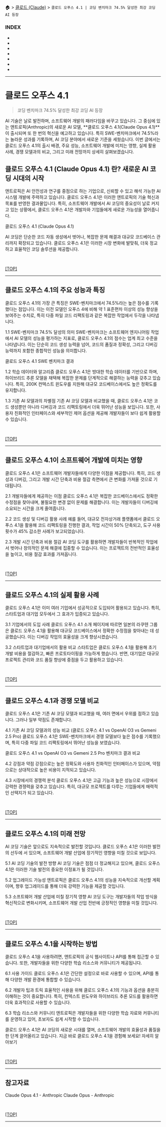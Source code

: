 🏠 > [클로드 (Claude)](../) > `클로드 오푸스 4.1 | 코딩 벤치마크 74.5% 달성한 최강 코딩 AI 등장`

### INDEX

- []()
- []()
- []()
- []()
- []()
- []()
- []()

---
# 클로드 오푸스 4.1 
> 코딩 벤치마크 74.5% 달성한 최강 코딩 AI 등장

AI 기술은 날로 발전하며, 소프트웨어 개발의 패러다임을 바꾸고 있습니다. 그 중심에 있는 앤트로픽(Anthropic)의 새로운 AI 모델, **클로드 오푸스 4.1(Claude Opus 4.1)**이 출시되며 또 한 번의 혁신을 예고하고 있습니다. 특히 SWE-벤치마크에서 74.5%라는 놀라운 성과를 기록하며, AI 코딩 분야에서 새로운 기준을 세웠습니다. 이번 글에서는 클로드 오푸스 4.1의 출시 배경, 주요 성능, 소프트웨어 개발에 미치는 영향, 실제 활용 사례, 경쟁 모델과의 비교, 그리고 미래 전망까지 상세히 살펴보겠습니다.

## 클로드 오푸스 4.1 (Claude Opus 4.1) 란? 새로운 AI 코딩 시대의 시작
앤트로픽은 AI 안전성과 연구를 중점으로 하는 기업으로, 신뢰할 수 있고 해석 가능한 AI 시스템 개발에 주력하고 있습니다. 클로드 오푸스 4.1은 이러한 앤트로픽의 기술 혁신과 목표를 반영한 결과물입니다. 특히, 소프트웨어 개발에서 AI 코딩의 중요성이 날로 커지고 있는 상황에서, 클로드 오푸스 4.1은 개발자와 기업들에게 새로운 가능성을 열어줍니다.

클로드 오푸스 4.1 (Claude Opus 4.1)

AI 코딩은 단순한 코드 자동 생성에서 벗어나, 복잡한 문제 해결과 대규모 코드베이스 관리까지 확장되고 있습니다. 클로드 오푸스 4.1은 이러한 시장 변화에 발맞춰, 더욱 정교하고 효율적인 코딩 솔루션을 제공합니다.

<br/>

[[TOP]](#index)

---
## 클로드 오푸스 4.1의 주요 성능과 특징
클로드 오푸스 4.1의 가장 큰 특징은 SWE-벤치마크에서 74.5%라는 높은 점수를 기록했다는 점입니다. 이는 이전 모델인 오푸스 4에 비해 약 1 표준편차 이상의 성능 향상을 보여주는 수치로, 특히 다중 파일 코드 리팩토링과 같은 복잡한 작업에서 두각을 나타냅니다.

1.1 SWE-벤치마크 74.5% 달성의 의미
SWE-벤치마크는 소프트웨어 엔지니어링 작업에서 AI 모델의 성능을 평가하는 지표로, 클로드 오푸스 4.1의 점수는 업계 최고 수준을 나타냅니다. 이는 단순히 코드 생성 능력을 넘어, 코드의 품질과 정확성, 그리고 디버깅 능력까지 포함한 종합적인 성능을 의미합니다.

클로드 오푸스 4.1 SWE 벤치마크 결과

1.2 학습 데이터와 알고리즘
클로드 오푸스 4.1은 방대한 학습 데이터를 기반으로 하며, 하이브리드 추론 모델을 채택해 복잡한 문제를 단계적으로 해결하는 능력을 갖추고 있습니다. 특히, 200K 컨텍스트 윈도우를 지원해 대규모 코드베이스에서도 높은 정확도를 유지합니다.

1.3 기존 AI 모델과의 차별점
기존 AI 코딩 모델과 비교했을 때, 클로드 오푸스 4.1은 코드 생성뿐만 아니라 디버깅과 코드 리팩토링에서 더욱 뛰어난 성능을 보입니다. 또한, 사용자 친화적인 인터페이스와 세부적인 제어 옵션을 제공해 개발자들이 보다 쉽게 활용할 수 있습니다.

<br/>

[[TOP]](#index)

---
## 클로드 오푸스 4.1이 소프트웨어 개발에 미치는 영향
클로드 오푸스 4.1은 소프트웨어 개발자들에게 다양한 이점을 제공합니다. 특히, 코드 생성과 디버깅, 그리고 개발 시간 단축과 비용 절감 측면에서 큰 변화를 가져올 것으로 기대됩니다.

2.1 개발자들에게 제공하는 이점
클로드 오푸스 4.1은 복잡한 코드베이스에서도 정확한 수정점을 찾아내며, 불필요한 변경 없이 문제를 해결합니다. 이는 개발자들이 디버깅에 소요되는 시간을 크게 줄여줍니다.

2.2 코드 생성 및 디버깅 활용 사례
예를 들어, 대규모 전자상거래 플랫폼에서 클로드 오푸스 4.1을 활용해 코드 리팩토링을 진행한 결과, 작업 시간이 50% 단축되고, 도구 사용 횟수가 45% 감소한 사례가 보고되었습니다.

2.3 개발 시간 단축과 비용 절감
AI 코딩 도구를 활용하면 개발자들이 반복적인 작업에서 벗어나 창의적인 문제 해결에 집중할 수 있습니다. 이는 프로젝트의 전반적인 효율성을 높이고, 비용 절감 효과를 가져옵니다.

<br/>

[[TOP]](#index)

---
## 클로드 오푸스 4.1의 실제 활용 사례
클로드 오푸스 4.1은 이미 여러 기업에서 성공적으로 도입되어 활용되고 있습니다. 특히, 스타트업과 대기업 모두에서 그 효과가 입증되고 있습니다.

3.1 기업에서의 도입 사례
클로드 오푸스 4.1 소개 페이지에 따르면 일본의 라쿠텐 그룹은 클로드 오푸스 4.1을 활용해 대규모 코드베이스에서 정확한 수정점을 찾아내는 데 성공했습니다. 이는 디버깅 작업의 효율성을 크게 향상시켰습니다.

3.2 스타트업과 대기업에서의 활용 비교
스타트업은 클로드 오푸스 4.1을 활용해 초기 개발 비용을 절감하고, 빠른 프로토타이핑을 가능하게 했습니다. 반면, 대기업은 대규모 프로젝트 관리와 코드 품질 향상에 중점을 두고 활용하고 있습니다.

<br/>

[[TOP]](#index)

---
## 클로드 오푸스 4.1과 경쟁 모델 비교
클로드 오푸스 4.1은 기존 AI 코딩 모델과 비교했을 때, 여러 면에서 우위를 점하고 있습니다. 그러나 일부 약점도 존재합니다.

4.1 기존 AI 코딩 모델과의 성능 비교 (클로드 오푸스 4.1 vs OpenAI O3 vs Gemeni 2.5 Pro)
클로드 오푸스 4.1은 SWE-벤치마크에서 경쟁 모델보다 높은 점수를 기록했으며, 특히 다중 파일 코드 리팩토링에서 뛰어난 성능을 보였습니다.

클로드 오푸스 4.1 vs OpenAI O3 vs Gemeni 2.5 Pro 벤치마크 결과 비교

4.2 강점과 약점
강점으로는 높은 정확도와 사용자 친화적인 인터페이스가 있으며, 약점으로는 상대적으로 높은 비용이 지적되고 있습니다.

4.3 시장에서의 경쟁력 분석
클로드 오푸스 4.1은 고급 기능과 높은 성능으로 시장에서 강력한 경쟁력을 갖추고 있습니다. 특히, 대규모 프로젝트를 다루는 기업들에게 매력적인 선택지가 되고 있습니다.

<br/>

[[TOP]](#index)

---
## 클로드 오푸스 4.1의 미래 전망
AI 코딩 기술은 앞으로도 지속적으로 발전할 것입니다. 클로드 오푸스 4.1은 이러한 발전의 선두에 서 있으며, 소프트웨어 개발 산업에 장기적인 영향을 미칠 것으로 보입니다.

5.1 AI 코딩 기술의 발전 방향
AI 코딩 기술은 점점 더 정교해지고 있으며, 클로드 오푸스 4.1은 이러한 기술 발전의 중요한 이정표가 될 것입니다.

5.2 업그레이드 가능성
앤트로픽은 클로드 오푸스 4.1의 성능을 지속적으로 개선할 계획이며, 향후 업그레이드를 통해 더욱 강력한 기능을 제공할 것입니다.

5.3 소프트웨어 개발 산업에 미칠 장기적 영향
AI 코딩 도구는 개발자들의 작업 방식을 혁신적으로 변화시키며, 소프트웨어 개발 산업 전반에 긍정적인 영향을 미칠 것입니다.

<br/>

[[TOP]](#index)

---
## 클로드 오푸스 4.1을 시작하는 방법
클로드 오푸스 4.1을 사용하려면, 앤트로픽의 공식 웹사이트나 API를 통해 접근할 수 있습니다. 또한, 개발자들을 위한 다양한 학습 리소스와 커뮤니티가 제공됩니다.

6.1 사용 가이드
클로드 오푸스 4.1은 간단한 설정으로 바로 사용할 수 있으며, API를 통해 다양한 개발 환경에 통합할 수 있습니다.

6.2 개발자 팁과 트릭
효율적인 사용을 위해 클로드 오푸스 4.1의 기능과 옵션을 충분히 이해하는 것이 중요합니다. 특히, 컨텍스트 윈도우와 하이브리드 추론 모드를 활용하면 더욱 효과적으로 사용할 수 있습니다.

6.3 학습 리소스와 커뮤니티
앤트로픽은 개발자들을 위한 다양한 학습 자료와 커뮤니티를 운영하고 있어, 초보자도 쉽게 시작할 수 있습니다.

클로드 오푸스 4.1은 AI 코딩의 새로운 시대를 열며, 소프트웨어 개발의 효율성과 품질을 한 단계 끌어올리고 있습니다. 지금 바로 클로드 오푸스 4.1을 경험해 보세요! 자세히 알아보기

<br/>

[[TOP]](#index)

---
## 참고자료
Claude Opus 4.1 - Anthropic
Claude Opus - Anthropic

<br/>

[[TOP]](#index)

---